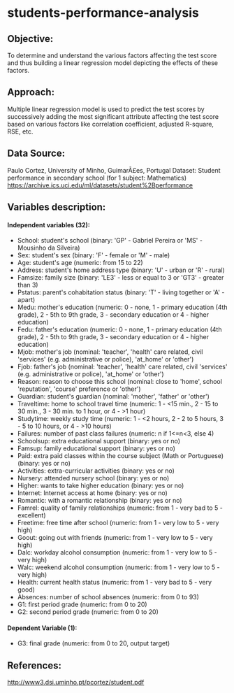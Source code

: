 # students-performance-analysis

## Objective:
To determine and understand the various factors affecting the test score and thus building a linear regression model depicting the effects of these factors.

## Approach:
Multiple linear regression model is used to predict the test scores by successively adding the most significant attribute affecting the test score based on various factors like correlation coefficient, adjusted R-square, RSE, etc.

## Data Source:
Paulo Cortez, University of Minho, GuimarÃ£es, Portugal
Dataset: Student performance in secondary school (for 1 subject: Mathematics)
https://archive.ics.uci.edu/ml/datasets/student%2Bperformance

## Variables description:
#### Independent variables (32):
- School: student's school (binary: 'GP' - Gabriel Pereira or 'MS' - Mousinho da Silveira)
- Sex: student's sex (binary: 'F' - female or 'M' - male)
- Age: student's age (numeric: from 15 to 22)
- Address: student's home address type (binary: 'U' - urban or 'R' - rural)
- Famsize: family size (binary: 'LE3' - less or equal to 3 or 'GT3' - greater than 3)
- Pstatus: parent's cohabitation status (binary: 'T' - living together or 'A' - apart)
- Medu: mother's education (numeric: 0 - none, 1 - primary education (4th grade), 2 - 5th to 9th grade, 3 - secondary education or 4 - higher education)
- Fedu: father's education (numeric: 0 - none, 1 - primary education (4th grade), 2 - 5th to 9th grade, 3 - secondary education or 4 - higher education)
- Mjob: mother's job (nominal: 'teacher', 'health' care related, civil 'services' (e.g. administrative or police), 'at_home' or 'other')
- Fjob: father's job (nominal: 'teacher', 'health' care related, civil 'services' (e.g. administrative or police), 'at_home' or 'other')
- Reason: reason to choose this school (nominal: close to 'home', school 'reputation', 'course' preference or 'other')
- Guardian: student's guardian (nominal: 'mother', 'father' or 'other')
- Traveltime: home to school travel time (numeric: 1 - <15 min., 2 - 15 to 30 min., 3 - 30 min. to 1 hour, or 4 - >1 hour)
- Studytime: weekly study time (numeric: 1 - <2 hours, 2 - 2 to 5 hours, 3 - 5 to 10 hours, or 4 - >10 hours)
- Failures: number of past class failures (numeric: n if 1<=n<3, else 4)
- Schoolsup: extra educational support (binary: yes or no)
- Famsup: family educational support (binary: yes or no)
- Paid: extra paid classes within the course subject (Math or Portuguese) (binary: yes or no)
- Activities: extra-curricular activities (binary: yes or no)
- Nursery: attended nursery school (binary: yes or no)
- Higher: wants to take higher education (binary: yes or no)
- Internet: Internet access at home (binary: yes or no)
- Romantic: with a romantic relationship (binary: yes or no)
- Famrel: quality of family relationships (numeric: from 1 - very bad to 5 - excellent)
- Freetime: free time after school (numeric: from 1 - very low to 5 - very high)
- Goout: going out with friends (numeric: from 1 - very low to 5 - very high)
- Dalc: workday alcohol consumption (numeric: from 1 - very low to 5 - very high)
- Walc: weekend alcohol consumption (numeric: from 1 - very low to 5 - very high)
- Health: current health status (numeric: from 1 - very bad to 5 - very good)
- Absences: number of school absences (numeric: from 0 to 93)
- G1: first period grade (numeric: from 0 to 20)
- G2: second period grade (numeric: from 0 to 20)

#### Dependent Variable (1):
- G3: final grade (numeric: from 0 to 20, output target)

## References:
http://www3.dsi.uminho.pt/pcortez/student.pdf
